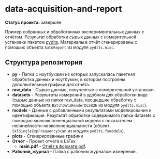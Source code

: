 # data-acquisition-and-report

**Статус проекта:** завершён

Пример собранных и обработанных экспериментальных данных с отчётом. 
Результат обработки сырых данных с измерительной установки пакетом [pydlts](https://github.com/AlekseiBogachev/pydlts). 
Материалы в отчёт сгенерированы с помощью объекта `AutoReport` из модуля `pydlts.misc`.

## Структура репозитория
- **py** - Папка с ноутбуками из которых запускалась пакетная обработка данных и ноутбуком, в котором построены дополнительные графики для отчёта.
- **raw_data** - Сырые данные, полученные с измерительной установки.
- **datasets** - Результаты измерений в удобном для обработки виде (сырые данные из папки raw_data, прошедшие обработку 
  с помощью объекта `BatchDataReaderDLS82E` из модуля `pydlts.misc`).
- **models** - Данные с добавленными результатами моделирования и идентификации. Результат обработки содержимого папки
  datasets с помощью моноэкспоненциальной модели с показателем нелинейности-неэкспоненциальности (объект `SklSingleExpFrequencyScan` из модуля `pydlts.fsmodels`).
- **plots** - Сгенерированные графики
- **Отчёт** - Проект отчёта в LaTex.
    - **main.pdf** - [Отчёт в формате pdf](https://github.com/AlekseiBogachev/data-acquisition-and-report/blob/main/%D0%9E%D1%82%D1%87%D1%91%D1%82/main.pdf).
- **Рабочий_журнал** - Папка с рабочим журналом измерений.
